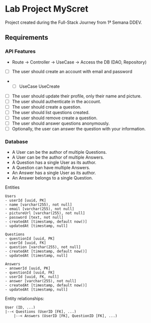 # Lab Project MyScret

Project created during the Full-Stack Journey from 1ª Semana DDEV.

## Requirements

### API Features

- Route -> Controller -> UseCase -> Access the DB (DAO, Repository)

- [ ] The user should create an account with email and password
- - [ ] UseCase UseCreate
- [ ] The user should update their profile, only their name and picture.
- [ ] The user should authenticate in the account.
- [ ] The user should create a question.
- [ ] The user should list questions created.
- [ ] The user should remove create a question.
- [ ] The user should answer questions anonymously.
- [ ] Optionally, the user can answer the question with your information.

### Database

- A User can be the author of multiple Questions.
- A User can be the author of multiple Answers.
- A Question has a single User as its author.
- A Question can have multiple Answers.
- An Answer has a single User as its author.
- An Answer belongs to a single Question.

Entities

```text
Users
- userId [uuid, PK]
- name [varchar(255), not null]
- email [varchar(255), not null]
- pictureUrl [varchar(255), not null]
- password [text, not null]
- createdAt [timestamp, default now()]
- updatedAt [timestamp, null]

Questions
- questionId [uuid, PK]
- userId [uuid, FK]
- question [varchar(255), not null]
- createdAt [timestamp, default now()]
- updatedAt [timestamp, null]

Answers
- answerId [uuid, PK]
- questionId [uuid, FK]
- userId [uuid, FK, null]
- answer [varchar(255), not null]
- createdAt [timestamp, default now()]
- updatedAt [timestamp, null]
```

Entity relationships:

```text
User (ID, ...)
|--< Questions (UserID [FK], ...)
    |--< Answers (UserID [FK], QuestionID [FK], ...)
```
